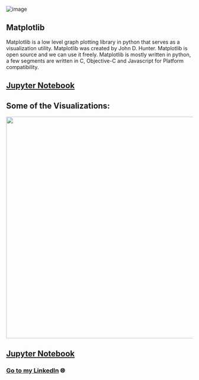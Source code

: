 ![image](https://user-images.githubusercontent.com/124501309/227321808-fbe5cc1d-1cf2-4413-84e3-40771b88a594.png)

## Matplotlib

Matplotlib is a low level graph plotting library in python that serves as a visualization utility.
Matplotlib was created by John D. Hunter.
Matplotlib is open source and we can use it freely.
Matplotlib is mostly written in python, a few segments are written in C, Objective-C and Javascript for Platform compatibility.

## [Jupyter Notebook](https://github.com/gulshang7/Data-Visualization-with-Python/blob/main/Matplotlib/Matplotlib%20Library.ipynb)

## Some of the Visualizations:

<img src="https://user-images.githubusercontent.com/124501309/227577681-a24373f9-8d1d-4770-8b79-5dea2eec3ab9.jpg" width="800" height="600" />

## [Jupyter Notebook](https://github.com/gulshang7/Data-Visualization-with-Python/blob/main/Matplotlib/Matplotlib%20Library.ipynb)
### [Go to my LinkedIn](https://www.linkedin.com/in/gulshan-gedam-362905209/) 🌐
